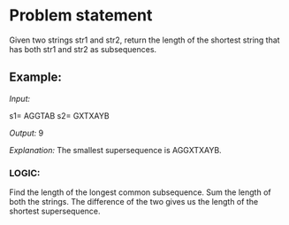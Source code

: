 # Problem statement 

Given two strings str1 and str2, return the length of the shortest string that has both str1 and str2 as subsequences.

## Example:

*Input:* 

s1= AGGTAB
s2= GXTXAYB

*Output:* 9

*Explanation:* The smallest supersequence is AGGXTXAYB.

### LOGIC:

Find the length of the longest common subsequence.
Sum the length of both the strings.
The difference of the two gives us the length of the shortest supersequence.

